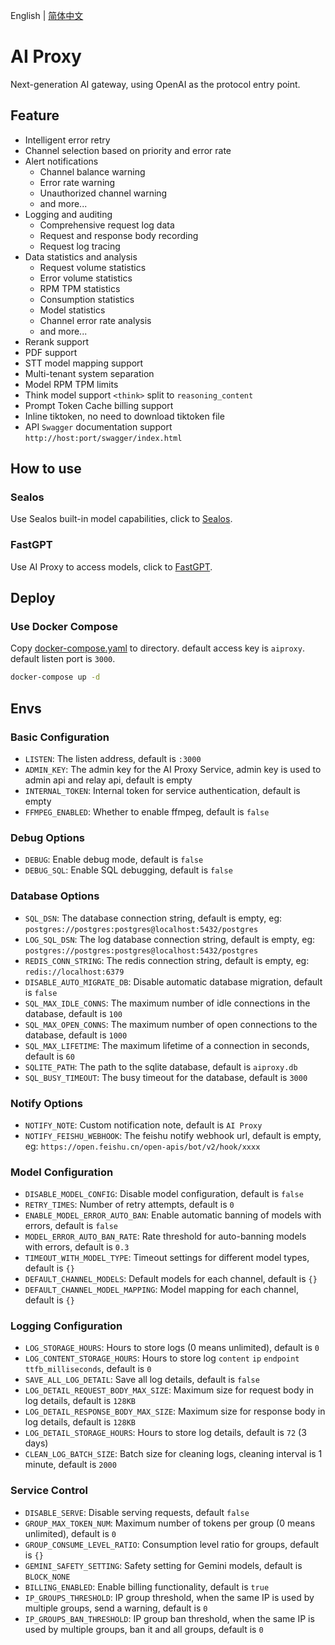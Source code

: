 English | [简体中文](./README.zh.md)

# AI Proxy

Next-generation AI gateway, using OpenAI as the protocol entry point.

## Feature

- Intelligent error retry
- Channel selection based on priority and error rate
- Alert notifications
  - Channel balance warning
  - Error rate warning
  - Unauthorized channel warning
  - and more...
- Logging and auditing
  - Comprehensive request log data
  - Request and response body recording
  - Request log tracing
- Data statistics and analysis
  - Request volume statistics
  - Error volume statistics
  - RPM TPM statistics
  - Consumption statistics
  - Model statistics
  - Channel error rate analysis
  - and more...
- Rerank support
- PDF support
- STT model mapping support
- Multi-tenant system separation
- Model RPM TPM limits
- Think model support `<think>` split to `reasoning_content`
- Prompt Token Cache billing support
- Inline tiktoken, no need to download tiktoken file
- API `Swagger` documentation support `http://host:port/swagger/index.html`

## How to use

### Sealos

Use Sealos built-in model capabilities, click to [Sealos](https://usw.sealos.io/?openapp=system-aiproxy).

### FastGPT

Use AI Proxy to access models, click to [FastGPT](https://doc.tryfastgpt.ai/docs/development/modelconfig/ai-proxy/).

## Deploy

### Use Docker Compose

Copy [docker-compose.yaml](./docker-compose.yaml) to directory. default access key is `aiproxy`. default listen port is `3000`.

```bash
docker-compose up -d
```

## Envs

### Basic Configuration

- `LISTEN`: The listen address, default is `:3000`
- `ADMIN_KEY`: The admin key for the AI Proxy Service, admin key is used to admin api and relay api, default is empty
- `INTERNAL_TOKEN`: Internal token for service authentication, default is empty
- `FFMPEG_ENABLED`: Whether to enable ffmpeg, default is `false`

### Debug Options

- `DEBUG`: Enable debug mode, default is `false`
- `DEBUG_SQL`: Enable SQL debugging, default is `false`

### Database Options

- `SQL_DSN`: The database connection string, default is empty, eg: `postgres://postgres:postgres@localhost:5432/postgres`
- `LOG_SQL_DSN`: The log database connection string, default is empty, eg: `postgres://postgres:postgres@localhost:5432/postgres`
- `REDIS_CONN_STRING`: The redis connection string, default is empty, eg: `redis://localhost:6379`
- `DISABLE_AUTO_MIGRATE_DB`: Disable automatic database migration, default is `false`
- `SQL_MAX_IDLE_CONNS`: The maximum number of idle connections in the database, default is `100`
- `SQL_MAX_OPEN_CONNS`: The maximum number of open connections to the database, default is `1000`
- `SQL_MAX_LIFETIME`: The maximum lifetime of a connection in seconds, default is `60`
- `SQLITE_PATH`: The path to the sqlite database, default is `aiproxy.db`
- `SQL_BUSY_TIMEOUT`: The busy timeout for the database, default is `3000`

### Notify Options

- `NOTIFY_NOTE`: Custom notification note, default is `AI Proxy`
- `NOTIFY_FEISHU_WEBHOOK`: The feishu notify webhook url, default is empty, eg: `https://open.feishu.cn/open-apis/bot/v2/hook/xxxx`

### Model Configuration

- `DISABLE_MODEL_CONFIG`: Disable model configuration, default is `false`
- `RETRY_TIMES`: Number of retry attempts, default is `0`
- `ENABLE_MODEL_ERROR_AUTO_BAN`: Enable automatic banning of models with errors, default is `false`
- `MODEL_ERROR_AUTO_BAN_RATE`: Rate threshold for auto-banning models with errors, default is `0.3`
- `TIMEOUT_WITH_MODEL_TYPE`: Timeout settings for different model types, default is `{}`
- `DEFAULT_CHANNEL_MODELS`: Default models for each channel, default is `{}`
- `DEFAULT_CHANNEL_MODEL_MAPPING`: Model mapping for each channel, default is `{}`

### Logging Configuration

- `LOG_STORAGE_HOURS`: Hours to store logs (0 means unlimited), default is `0`
- `LOG_CONTENT_STORAGE_HOURS`: Hours to store log `content` `ip` `endpoint` `ttfb_milliseconds`, default is `0`
- `SAVE_ALL_LOG_DETAIL`: Save all log details, default is `false`
- `LOG_DETAIL_REQUEST_BODY_MAX_SIZE`: Maximum size for request body in log details, default is `128KB`
- `LOG_DETAIL_RESPONSE_BODY_MAX_SIZE`: Maximum size for response body in log details, default is `128KB`
- `LOG_DETAIL_STORAGE_HOURS`: Hours to store log details, default is `72` (3 days)
- `CLEAN_LOG_BATCH_SIZE`: Batch size for cleaning logs, cleaning interval is 1 minute, default is `2000`

### Service Control

- `DISABLE_SERVE`: Disable serving requests, default `false`
- `GROUP_MAX_TOKEN_NUM`: Maximum number of tokens per group (0 means unlimited), default is `0`
- `GROUP_CONSUME_LEVEL_RATIO`: Consumption level ratio for groups, default is `{}`
- `GEMINI_SAFETY_SETTING`: Safety setting for Gemini models, default is `BLOCK_NONE`
- `BILLING_ENABLED`: Enable billing functionality, default is `true`
- `IP_GROUPS_THRESHOLD`: IP group threshold, when the same IP is used by multiple groups, send a warning, default is `0`
- `IP_GROUPS_BAN_THRESHOLD`: IP group ban threshold, when the same IP is used by multiple groups, ban it and all groups, default is `0`
